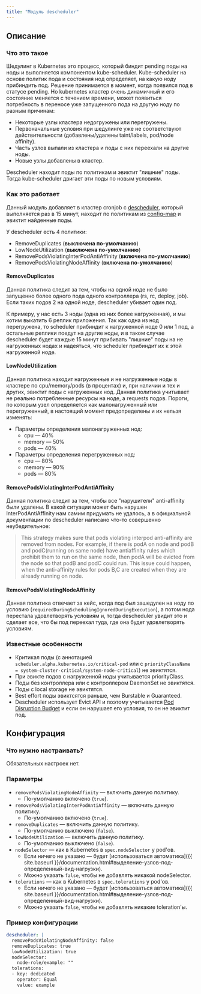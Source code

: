 ```yaml
---
title: "Модуль descheduler"
---
```


## Описание
### Что это такое

Шедулинг в Kubernetes это процесс, который биндит pending поды на ноды и выполняется компонентом kube-scheduler. Kube-scheduler на основе политик пода и состояния нод определяет, на какую ноду прибиндить под. Решение принимается в момент, когда появился под в статусе pending. Но kubernetes кластер очень динамичный и его состояние меняется с течением времени, может появиться потребность в переносе уже запущенного пода на другую ноду по разным причинам:
* Некоторые узлы кластера недогружены или перегружены.
* Первоначальные условия при шедулинге уже не соответствуют действительности (добавлены/удалены taint/labels, pod/node affinity).
* Часть узлов выпали из кластера и поды с них переехали на другие ноды.
* Новые узлы добавлены в кластер.

Descheduler находит поды по политикам и эвиктит "лишние" поды. Тогда kube-scheduler двигает эти поды по новым условиям.

### Как это работает

Данный модуль добавляет в кластер cronjob с [descheduler](https://github.com/kubernetes-incubator/descheduler), который выполняется раз в 15 минут, находит по политикам из [config-map](templates/config-map.yaml) и эвиктит найденные поды.

У descheduler есть 4 политики:
* RemoveDuplicates (**выключена по-умолчанию**)
* LowNodeUtilization (**выключена по-умолчанию**)
* RemovePodsViolatingInterPodAntiAffinity (**включена по-умолчанию**)
* RemovePodsViolatingNodeAffinity (**включена по-умолчанию**)

#### RemoveDuplicates

Данная политика следит за тем, чтобы на одной ноде не было запущенно более одного пода одного контроллера (rs, rc, deploy, job). Если таких подов 2 на одной ноде, descheduler убивает один под.

К примеру, у нас есть 3 ноды (одна из них более нагруженная), и мы хотим выкатить 6 реплик приложения. Так как одна из нод перегружена, то scheduler прибиндит к нагруженной ноде 0 или 1 под, а остальные реплики поедут на другие ноды, и в таком случае descheduler будет каждые 15 минут прибивать "лишние" поды на не нагруженных нодах и надеяться, что scheduler прибиндит их к этой нагруженной ноде.

#### LowNodeUtilization

Данная политика находит нагруженные и не нагруженные ноды в кластере по cpu/memory/pods (в процентах) и, при наличии и тех и других, эвиктит поды с нагруженных нод. Данная политика учитывает не реально потребленные ресурсы на ноде, а requests подов.
Пороги, по которым узел определяется как малонагруженный или перегруженный, в настоящий момент предопределены и их нельзя изменять:
* Параметры определения малонагруженных нод:
  * cpu — 40%
  * memory — 50%
  * pods — 40%
* Параметры определения перегруженных нод:
  * cpu — 80%
  * memory — 90%
  * pods — 80%

#### RemovePodsViolatingInterPodAntiAffinity

Данная политика следит за тем, чтобы все "нарушители" anti-affinity были удалены. В какой ситуации может быть нарушен InterPodAntiAffinity нам самим придумать не удалось, а в официальной документации по descheduler написано что-то совершенно неубедительное:
> This strategy makes sure that pods violating interpod anti-affinity are removed from nodes. For example, if there is podA on node and podB and podC(running on same node) have antiaffinity rules which prohibit them to run on the same node, then podA will be evicted from the node so that podB and podC could run. This issue could happen, when the anti-affinity rules for pods B,C are created when they are already running on node.

#### RemovePodsViolatingNodeAffinity

Данная политика отвечает за кейс, когда под был зашедулен на ноду по условию (`requiredDuringSchedulingIgnoredDuringExecution`), а потом нода перестала удовлетворять условиям и, тогда descheduler увидит это и сделает все, что бы под переехал туда, где она будет удовлетворять условиям.

### Известные особенности

* Критикал поды (с аннотацией `scheduler.alpha.kubernetes.io/critical-pod` или с `priorityClassName = system-cluster-critical/system-node-critical`) не эвиктятся.
* При эвикте подов с нагруженной ноды учитывается priorityClass.
* Поды без контроллера или с контроллером DaemonSet не эвиктятся.
* Поды с local storage не эвиктятся.
* Best effort поды эвиктсятся раньше, чем Burstable и Guaranteed.
* Descheduler использует Evict API и поэтому учитывается [Pod Disruption Budget](https://fox.flant.com/docs/kb/blob/master/qa/pod-disruption-budget.md) и если он нарушает его условия, то он не эвиктит под.

Конфигурация
-----------

### Что нужно настраивать?

Обязательных настроек нет.

### Параметры

* `removePodsViolatingNodeAffinity` — включить данную политику.
  * По-умолчанию включено (`true`).
* `removePodsViolatingInterPodAntiAffinity` — включить данную политику.
  * По-умолчанию включено (`true`).
* `removeDuplicates` — включить данную политику.
  * По-умолчанию выключено (`false`).
* `lowNodeUtilization` — включить данную политику.
  * По-умолчанию выключено (`false`).
* `nodeSelector` — как в Kubernetes в `spec.nodeSelector` у pod'ов.
  * Если ничего не указано — будет [использоваться автоматика]({{ site.baseurl }}/documentation.html#выделение-узлов-под-определенный-вид-нагрузки).
  * Можно указать `false`, чтобы не добавлять никакой nodeSelector.
* `tolerations` — как в Kubernetes в `spec.tolerations` у pod'ов.
  * Если ничего не указано — будет [использоваться автоматика]({{ site.baseurl }}/documentation.html#выделение-узлов-под-определенный-вид-нагрузки).
  * Можно указать `false`, чтобы не добавлять никакие toleration'ы.

### Пример конфигурации

```yaml
descheduler: |
  removePodsViolatingNodeAffinity: false
  removeDuplicates: true
  lowNodeUtilization: true
  nodeSelector:
    node-role/example: ""
  tolerations:
  - key: dedicated
    operator: Equal
    value: example
```
